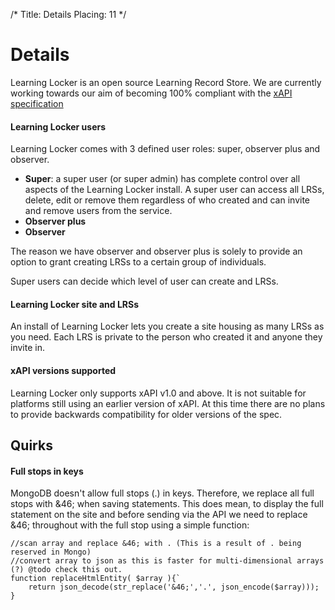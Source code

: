 /*
 Title: Details
 Placing: 11
*/

Details
=======

Learning Locker is an open source Learning Record Store. We are currently working towards our aim of becoming 100% compliant with the [xAPI specification](https://github.com/adlnet/xAPI-Spec/blob/master/xAPI.md#rtcom)

#### Learning Locker users
Learning Locker comes with 3 defined user roles: super, observer plus and observer.

*  **Super**: a super user (or super admin) has complete control over all aspects of the Learning Locker install. A super user can access all LRSs, delete, edit or remove them regardless of who created and can invite and remove users from the service.
*  **Observer plus**
*  **Observer**

The reason we have observer and observer plus is solely to provide an option to grant creating LRSs to a certain group of individuals.

Super users can decide which level of user can create and LRSs.

#### Learning Locker site and LRSs
An install of Learning Locker lets you create a site housing as many LRSs as you need. Each LRS is private to the person who created it and anyone they invite in. 

#### xAPI versions supported
Learning Locker only supports xAPI v1.0 and above. It is not suitable for platforms still using an earlier version of xAPI. At this time there are no plans to provide backwards compatibility for older versions of the spec.

## Quirks

#### Full stops in keys

MongoDB doesn't allow full stops (.) in keys. Therefore, we replace all full stops with &46; when saving statements. This does mean, to display the full statement on the site and before sending via the API we need to replace &46; throughout with the full stop using a simple function:

    //scan array and replace &46; with . (This is a result of . being reserved in Mongo)
    //convert array to json as this is faster for multi-dimensional arrays (?) @todo check this out.
    function replaceHtmlEntity( $array ){`
        return json_decode(str_replace('&46;','.', json_encode($array)));
    }